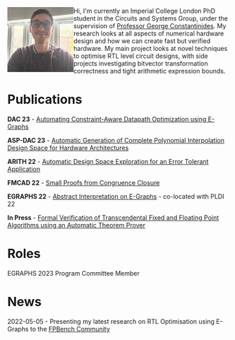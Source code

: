 <html>
  <body>
<p>
<img src="website_profile.jpg" alt="Smiley face" style="float:left;width:150px;">
Hi, I'm currently an Imperial College London PhD student in the Circuits and Systems Group, under the supervision of <a href="https://cas.ee.ic.ac.uk/people/gac1/">Professor George Constantinides</a>.
My research looks at all aspects of numerical hardware design and how we can create fast but verified hardware. My main project looks at novel techniques to optimise RTL level circuit designs, with side projects investigating bitvector transformation correctness and tight arithmetic expression bounds.
</p>
 </body>
</html>

# Publications
**DAC 23** - [Automating Constraint-Aware Datapath Optimization using E-Graphs](https://arxiv.org/abs/2303.01839)

**ASP-DAC 23** - [Automatic Generation of Complete Polynomial Interpolation Design Space for Hardware Architectures](https://ieeexplore.ieee.org/document/10044827)

**ARITH 22** - [Automatic Design Space Exploration for an Error Tolerant Application](https://ieeexplore.ieee.org/abstract/document/9154483)

**FMCAD 22** - [Small Proofs from Congruence Closure](https://repositum.tuwien.at/handle/20.500.12708/81325)

**EGRAPHS 22** - [Abstract Interpretation on E-Graphs](https://arxiv.org/abs/2203.09191) - co-located with PLDI 22

**In Press** - [Formal Verification of Transcendental Fixed and Floating Point Algorithms using an Automatic Theorem Prover](https://www.cl.cam.ac.uk/~lp15/papers/Reports/Verif-Transcendental-Algs.pdf)

# Roles
EGRAPHS 2023 Program Committee Member

# News
2022-05-05 - Presenting my latest research on RTL Optimisation using E-Graphs to the [FPBench Community](https://fpbench.org/)

